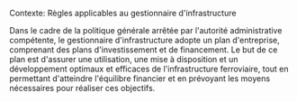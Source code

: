Contexte: Règles applicables au gestionnaire d'infrastructure

Dans le cadre de la politique générale arrêtée par l'autorité administrative compétente, le gestionnaire d'infrastructure adopte un plan d'entreprise, comprenant des plans d'investissement et de financement. Le but de ce plan est d'assurer une utilisation, une mise à disposition et un développement optimaux et efficaces de l'infrastructure ferroviaire, tout en permettant d'atteindre l'équilibre financier et en prévoyant les moyens nécessaires pour réaliser ces objectifs.